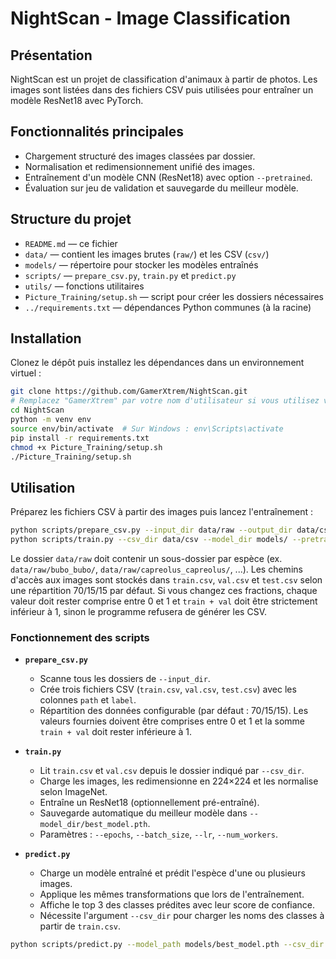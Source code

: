 # NightScan - Image Classification

## Présentation
NightScan est un projet de classification d'animaux à partir de photos. Les images sont listées dans des fichiers CSV puis utilisées pour entraîner un modèle ResNet18 avec PyTorch.

## Fonctionnalités principales
- Chargement structuré des images classées par dossier.
- Normalisation et redimensionnement unifié des images.
- Entraînement d'un modèle CNN (ResNet18) avec option `--pretrained`.
- Évaluation sur jeu de validation et sauvegarde du meilleur modèle.

## Structure du projet
- `README.md` — ce fichier
- `data/` — contient les images brutes (`raw/`) et les CSV (`csv/`)
- `models/` — répertoire pour stocker les modèles entraînés
- `scripts/` — `prepare_csv.py`, `train.py` et `predict.py`
- `utils/` — fonctions utilitaires
- `Picture_Training/setup.sh` — script pour créer les dossiers nécessaires
- `../requirements.txt` — dépendances Python communes (à la racine)

## Installation
Clonez le dépôt puis installez les dépendances dans un environnement virtuel :

```bash
git clone https://github.com/GamerXtrem/NightScan.git
# Remplacez "GamerXtrem" par votre nom d'utilisateur si vous utilisez votre propre fork
cd NightScan
python -m venv env
source env/bin/activate  # Sur Windows : env\Scripts\activate
pip install -r requirements.txt
chmod +x Picture_Training/setup.sh
./Picture_Training/setup.sh
```

## Utilisation
Préparez les fichiers CSV à partir des images puis lancez l'entraînement :

```bash
python scripts/prepare_csv.py --input_dir data/raw --output_dir data/csv
python scripts/train.py --csv_dir data/csv --model_dir models/ --pretrained
```

Le dossier `data/raw` doit contenir un sous-dossier par espèce (ex. `data/raw/bubo_bubo/`, `data/raw/capreolus_capreolus/`, ...). Les chemins d'accès aux images sont stockés dans `train.csv`, `val.csv` et `test.csv` selon une répartition 70/15/15 par défaut. Si vous changez ces fractions, chaque valeur doit rester comprise entre 0 et 1 et `train + val` doit être strictement inférieur à 1, sinon le programme refusera de générer les CSV.

### Fonctionnement des scripts

- **`prepare_csv.py`**
  - Scanne tous les dossiers de `--input_dir`.
  - Crée trois fichiers CSV (`train.csv`, `val.csv`, `test.csv`) avec les colonnes `path` et `label`.
  - Répartition des données configurable (par défaut : 70/15/15). Les valeurs fournies doivent être comprises entre 0 et 1 et la somme `train + val` doit rester inférieure à 1.

- **`train.py`**
  - Lit `train.csv` et `val.csv` depuis le dossier indiqué par `--csv_dir`.
  - Charge les images, les redimensionne en 224×224 et les normalise selon ImageNet.
  - Entraîne un ResNet18 (optionnellement pré-entraîné).
  - Sauvegarde automatique du meilleur modèle dans `--model_dir/best_model.pth`.
  - Paramètres : `--epochs`, `--batch_size`, `--lr`, `--num_workers`.

- **`predict.py`**
  - Charge un modèle entraîné et prédit l'espèce d'une ou plusieurs images.
  - Applique les mêmes transformations que lors de l'entraînement.
  - Affiche le top 3 des classes prédites avec leur score de confiance.
  - Nécessite l'argument `--csv_dir` pour charger les noms des classes à partir de `train.csv`.

```bash
python scripts/predict.py --model_path models/best_model.pth --csv_dir data/csv image.jpg
```
